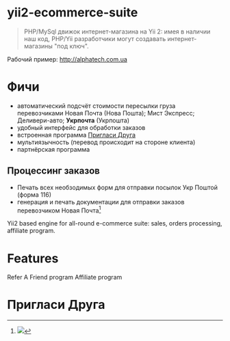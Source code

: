 # yii2-ecommerce-suite

> PHP/MySql движок интернет-магазина на Yii 2: имея в наличии наш код, PHP/Yii разработчики могут создавать интернет-магазины "под ключ". 

Рабочий пример: http://alphatech.com.ua 

# Фичи

* автоматический подсчёт стоимости пересылки груза перевозчиками Новая Почта (Нова Пошта); Мист Экспресс; Деливери-авто; **Укрпочта** (Укрпошта)
* удобный интерфейс для обработки заказов
* встроенная программа [Пригласи Друга](#Пригласи-Друга)
* мультиязычность (перевод происходит на стороне клиента)
* партнёрская программа 


## Процессинг заказов

* Печать всех необзодимых форм для отправки посылок Укр Поштой (форма 116)
* генерация и печать документации для отправки заказов перевозчиком Новая Почта[^screen10001]

Yii2 based engine for all-round e-commerce suite: sales, orders processing, affiliate program.


# Features

Refer A Friend program
Affiliate program


# Пригласи Друга

[^screen10001]: ![](https://webkadabra.github.io/yii2-ecommerce-suite/screens/order-fulfill-novaposhta.png)


